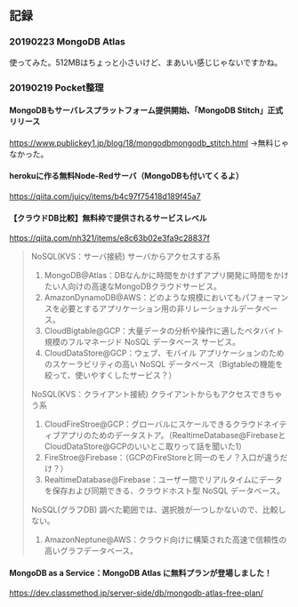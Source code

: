 
## 記録
### 20190223 MongoDB Atlas
使ってみた。512MBはちょっと小さいけど、まあいい感じじゃないですかね。
### 20190219 Pocket整理
#### MongoDBもサーバレスプラットフォーム提供開始、「MongoDB Stitch」正式リリース

https://www.publickey1.jp/blog/18/mongodbmongodb_stitch.html
→無料じゃなかった。
#### herokuに作る無料Node-Redサーバ（MongoDBも付いてくるよ）

https://qiita.com/juicy/items/b4c97f75418d189f45a7
#### 【クラウドDB比較】無料枠で提供されるサービスレベル

https://qiita.com/nh321/items/e8c63b02e3fa9c28837f

> NoSQL(KVS：サーバ接続)
> サーバからアクセスする系
> 
> 1. MongoDB@Atlas：DBなんかに時間をかけずアプリ開発に時間をかけたい人向けの高速なMongoDBクラウドサービス。
> 1. AmazonDynamoDB@AWS：どのような規模においてもパフォーマンスを必要とするアプリケーション用の非リレーショナルデータベース。
> 1. CloudBigtable@GCP：大量データの分析や操作に適したペタバイト規模のフルマネージド NoSQL データベース サービス。
> 1. CloudDataStore@GCP：ウェブ、モバイル アプリケーションのためのスケーラビリティの高い NoSQL データベース（Bigtableの機能を絞って、使いやすくしたサービス？）
> 
> NoSQL(KVS：クライアント接続)
> クライアントからもアクセスできちゃう系
> 
> 1. CloudFireStroe@GCP：グローバルにスケールできるクラウドネイティブアプリのためのデータストア。（RealtimeDatabase@FirebaseとCloudDataStore@GCPのいいとこ取りって話を聞いた1）
> 1. FireStroe@Firebase：（GCPのFireStoreと同一のモノ？入口が違うだけ？）
> 1. RealtimeDatabase@Firebase：ユーザー間でリアルタイムにデータを保存および同期できる、クラウドホスト型 NoSQL データベース。
> 
> NoSQL(グラフDB)
> 調べた範囲では、選択肢が一つしかないので、比較しない。
> 
> 1. AmazonNeptune@AWS：クラウド向けに構築された高速で信頼性の高いグラフデータベース。



#### MongoDB as a Service：MongoDB Atlas に無料プランが登場しました！

https://dev.classmethod.jp/server-side/db/mongodb-atlas-free-plan/